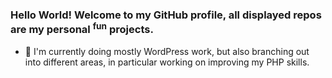 
### Hello World! Welcome to my GitHub profile, all displayed repos are my personal <sup>fun</sup> projects.


- 🔭 I'm currently doing mostly WordPress work, but also branching out into different areas, in particular working on improving my PHP skills.




<!--
- ⚡ Fun fact: the first bit of "programming" I did was back in the MySpace days, I started by customizing the profile to my liking, changing the background image the color of the font, and the overall color scheme of the website.


**LoganDuran/LoganDuran** is a ✨ _special_ ✨ repository because its `README.md` (this file) appears on your GitHub profile.

Here are some ideas to get you started:

- 🔭 I’m currently working on ...
- 🌱 I’m currently learning ...
- 👯 I’m looking to collaborate on ...
- 🤔 I’m looking for help with ...
- 💬 Ask me about ...
- 📫 How to reach me: ...
- 😄 Pronouns: ...
- 📫 The best way to reach me is through my email address: 

--> 




